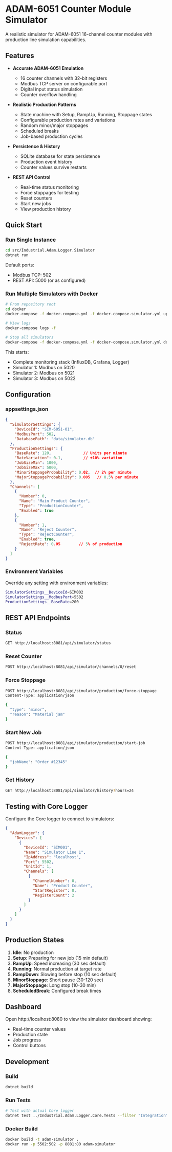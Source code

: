 # ADAM-6051 Counter Module Simulator

A realistic simulator for ADAM-6051 16-channel counter modules with production line simulation capabilities.

## Features

- **Accurate ADAM-6051 Emulation**
  - 16 counter channels with 32-bit registers
  - Modbus TCP server on configurable port
  - Digital input status simulation
  - Counter overflow handling

- **Realistic Production Patterns**
  - State machine with Setup, RampUp, Running, Stoppage states
  - Configurable production rates and variations
  - Random minor/major stoppages
  - Scheduled breaks
  - Job-based production cycles

- **Persistence & History**
  - SQLite database for state persistence
  - Production event history
  - Counter values survive restarts

- **REST API Control**
  - Real-time status monitoring
  - Force stoppages for testing
  - Reset counters
  - Start new jobs
  - View production history

## Quick Start

### Run Single Instance

```bash
cd src/Industrial.Adam.Logger.Simulator
dotnet run
```

Default ports:
- Modbus TCP: 502
- REST API: 5000 (or as configured)

### Run Multiple Simulators with Docker

```bash
# From repository root
cd docker
docker-compose -f docker-compose.yml -f docker-compose.simulator.yml up -d

# View logs
docker-compose logs -f

# Stop all simulators
docker-compose -f docker-compose.yml -f docker-compose.simulator.yml down
```

This starts:
- Complete monitoring stack (InfluxDB, Grafana, Logger)
- Simulator 1: Modbus on 5020
- Simulator 2: Modbus on 5021
- Simulator 3: Modbus on 5022

## Configuration

### appsettings.json

```json
{
  "SimulatorSettings": {
    "DeviceId": "SIM-6051-01",
    "ModbusPort": 502,
    "DatabasePath": "data/simulator.db"
  },
  "ProductionSettings": {
    "BaseRate": 120,              // Units per minute
    "RateVariation": 0.1,         // ±10% variation
    "JobSizeMin": 1000,
    "JobSizeMax": 5000,
    "MinorStoppageProbability": 0.02,  // 2% per minute
    "MajorStoppageProbability": 0.005   // 0.5% per minute
  },
  "Channels": [
    {
      "Number": 0,
      "Name": "Main Product Counter",
      "Type": "ProductionCounter",
      "Enabled": true
    },
    {
      "Number": 1,
      "Name": "Reject Counter",
      "Type": "RejectCounter",
      "Enabled": true,
      "RejectRate": 0.05        // 5% of production
    }
  ]
}
```

### Environment Variables

Override any setting with environment variables:
```bash
SimulatorSettings__DeviceId=SIM002
SimulatorSettings__ModbusPort=5502
ProductionSettings__BaseRate=200
```

## REST API Endpoints

### Status
```bash
GET http://localhost:8081/api/simulator/status
```

### Reset Counter
```bash
POST http://localhost:8081/api/simulator/channels/0/reset
```

### Force Stoppage
```bash
POST http://localhost:8081/api/simulator/production/force-stoppage
Content-Type: application/json

{
  "type": "minor",
  "reason": "Material jam"
}
```

### Start New Job
```bash
POST http://localhost:8081/api/simulator/production/start-job
Content-Type: application/json

{
  "jobName": "Order #12345"
}
```

### Get History
```bash
GET http://localhost:8081/api/simulator/history?hours=24
```

## Testing with Core Logger

Configure the Core logger to connect to simulators:

```json
{
  "AdamLogger": {
    "Devices": [
      {
        "DeviceId": "SIM001",
        "Name": "Simulator Line 1",
        "IpAddress": "localhost",
        "Port": 5502,
        "UnitId": 1,
        "Channels": [
          {
            "ChannelNumber": 0,
            "Name": "Product Counter",
            "StartRegister": 0,
            "RegisterCount": 2
          }
        ]
      }
    ]
  }
}
```

## Production States

1. **Idle**: No production
2. **Setup**: Preparing for new job (15 min default)
3. **RampUp**: Speed increasing (30 sec default)
4. **Running**: Normal production at target rate
5. **RampDown**: Slowing before stop (10 sec default)
6. **MinorStoppage**: Short pause (30-120 sec)
7. **MajorStoppage**: Long stop (10-30 min)
8. **ScheduledBreak**: Configured break times

## Dashboard

Open http://localhost:8080 to view the simulator dashboard showing:
- Real-time counter values
- Production state
- Job progress
- Control buttons

## Development

### Build
```bash
dotnet build
```

### Run Tests
```bash
# Test with actual Core logger
dotnet test ../Industrial.Adam.Logger.Core.Tests --filter "Integration"
```

### Docker Build
```bash
docker build -t adam-simulator .
docker run -p 5502:502 -p 8081:80 adam-simulator
```